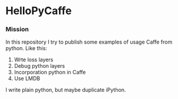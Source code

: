 # HelloPyCaffe
### Mission
In this repository I try to publish some examples of usage Caffe from python. 
Like this:  <br />
1. Wrte loss layers 
2. Debug python layers  
3. Incorporation python in Caffe  
4. Use LMDB  

I write plain python, but maybe duplicate iPython.
